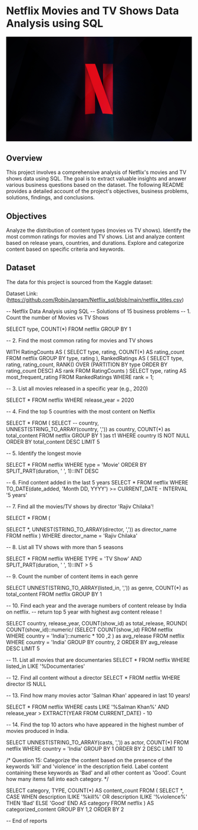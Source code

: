 # Netflix Movies and TV Shows Data Analysis using SQL
![Netflix Logo](https://github.com/RobinJangam/Netflix_sql/blob/main/NETFLIX_FORM_06_wes.jpg)
## Overview

This project involves a comprehensive analysis of Netflix's movies and TV shows data using SQL. The goal is to extract valuable insights and answer various business questions based on the dataset. The following README provides a detailed account of the project's objectives, business problems, solutions, findings, and conclusions.

## Objectives

Analyze the distribution of content types (movies vs TV shows).
Identify the most common ratings for movies and TV shows.
List and analyze content based on release years, countries, and durations.
Explore and categorize content based on specific criteria and keywords.

## Dataset

The data for this project is sourced from the Kaggle dataset:

Dataset Link: (https://github.com/RobinJangam/Netflix_sql/blob/main/netflix_titles.csv) 

-- Netflix Data Analysis using SQL
-- Solutions of 15 business problems
-- 1. Count the number of Movies vs TV Shows

SELECT 
	type,
	COUNT(*)
FROM netflix
GROUP BY 1

-- 2. Find the most common rating for movies and TV shows

WITH RatingCounts AS (
    SELECT 
        type,
        rating,
        COUNT(*) AS rating_count
    FROM netflix
    GROUP BY type, rating
),
RankedRatings AS (
    SELECT 
        type,
        rating,
        rating_count,
        RANK() OVER (PARTITION BY type ORDER BY rating_count DESC) AS rank
    FROM RatingCounts
)
SELECT 
    type,
    rating AS most_frequent_rating
FROM RankedRatings
WHERE rank = 1;


-- 3. List all movies released in a specific year (e.g., 2020)

SELECT * 
FROM netflix
WHERE release_year = 2020


-- 4. Find the top 5 countries with the most content on Netflix

SELECT * 
FROM
(
	SELECT 
		-- country,
		UNNEST(STRING_TO_ARRAY(country, ',')) as country,
		COUNT(*) as total_content
	FROM netflix
	GROUP BY 1
)as t1
WHERE country IS NOT NULL
ORDER BY total_content DESC
LIMIT 5


-- 5. Identify the longest movie

SELECT 
	*
FROM netflix
WHERE type = 'Movie'
ORDER BY SPLIT_PART(duration, ' ', 1)::INT DESC


-- 6. Find content added in the last 5 years
SELECT
*
FROM netflix
WHERE TO_DATE(date_added, 'Month DD, YYYY') >= CURRENT_DATE - INTERVAL '5 years'


-- 7. Find all the movies/TV shows by director 'Rajiv Chilaka'!

SELECT *
FROM
(

SELECT 
	*,
	UNNEST(STRING_TO_ARRAY(director, ',')) as director_name
FROM 
netflix
)
WHERE 
	director_name = 'Rajiv Chilaka'



-- 8. List all TV shows with more than 5 seasons

SELECT *
FROM netflix
WHERE 
	TYPE = 'TV Show'
	AND
	SPLIT_PART(duration, ' ', 1)::INT > 5


-- 9. Count the number of content items in each genre

SELECT 
	UNNEST(STRING_TO_ARRAY(listed_in, ',')) as genre,
	COUNT(*) as total_content
FROM netflix
GROUP BY 1


-- 10. Find each year and the average numbers of content release by India on netflix. 
-- return top 5 year with highest avg content release !


SELECT 
	country,
	release_year,
	COUNT(show_id) as total_release,
	ROUND(
		COUNT(show_id)::numeric/
								(SELECT COUNT(show_id) FROM netflix WHERE country = 'India')::numeric * 100 
		,2
		)
		as avg_release
FROM netflix
WHERE country = 'India' 
GROUP BY country, 2
ORDER BY avg_release DESC 
LIMIT 5


-- 11. List all movies that are documentaries
SELECT * FROM netflix
WHERE listed_in LIKE '%Documentaries'



-- 12. Find all content without a director
SELECT * FROM netflix
WHERE director IS NULL


-- 13. Find how many movies actor 'Salman Khan' appeared in last 10 years!

SELECT * FROM netflix
WHERE 
	casts LIKE '%Salman Khan%'
	AND 
	release_year > EXTRACT(YEAR FROM CURRENT_DATE) - 10


-- 14. Find the top 10 actors who have appeared in the highest number of movies produced in India.



SELECT 
	UNNEST(STRING_TO_ARRAY(casts, ',')) as actor,
	COUNT(*)
FROM netflix
WHERE country = 'India'
GROUP BY 1
ORDER BY 2 DESC
LIMIT 10

/*
Question 15:
Categorize the content based on the presence of the keywords 'kill' and 'violence' in 
the description field. Label content containing these keywords as 'Bad' and all other 
content as 'Good'. Count how many items fall into each category.
*/


SELECT 
    category,
	TYPE,
    COUNT(*) AS content_count
FROM (
    SELECT 
		*,
        CASE 
            WHEN description ILIKE '%kill%' OR description ILIKE '%violence%' THEN 'Bad'
            ELSE 'Good'
        END AS category
    FROM netflix
) AS categorized_content
GROUP BY 1,2
ORDER BY 2




-- End of reports


